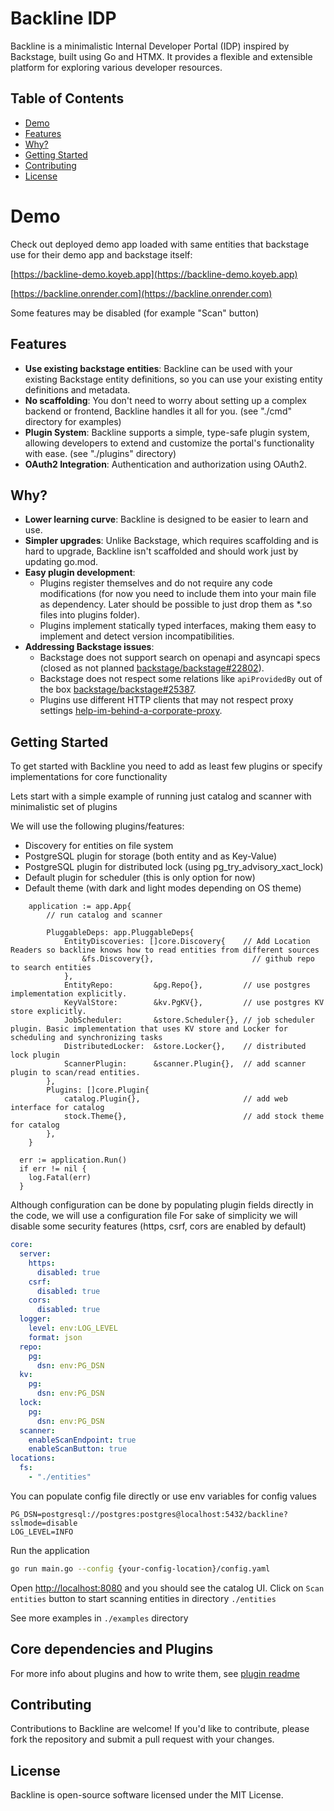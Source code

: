 # Backline IDP

Backline is a minimalistic Internal Developer Portal (IDP) inspired by Backstage, built using Go and HTMX. It provides a flexible and extensible platform for exploring various developer resources.

## Table of Contents
- [Demo](#demo)
- [Features](#features)
- [Why?](#why)
- [Getting Started](#getting-started)
- [Contributing](#contributing)
- [License](#license)

# Demo

Check out deployed demo app loaded with same entities that backstage use for their demo app and backstage itself:

[https://backline-demo.koyeb.app](https://backline-demo.koyeb.app)

[https://backline.onrender.com](https://backline.onrender.com)

Some features may be disabled (for example "Scan" button)

## Features
- **Use existing backstage entities**: Backline can be used with your existing Backstage entity definitions, so you can use your existing entity definitions and metadata.
- **No scaffolding**: You don't need to worry about setting up a complex backend or frontend, Backline handles it all for you. (see "./cmd" directory for examples)
- **Plugin System**: Backline supports a simple, type-safe plugin system, allowing developers to extend and customize the portal's functionality with ease. (see "./plugins" directory)
- **OAuth2 Integration**: Authentication and authorization using OAuth2.

## Why?
- **Lower learning curve**: Backline is designed to be easier to learn and use.
- **Simpler upgrades**: Unlike Backstage, which requires scaffolding and is hard to upgrade, Backline isn't scaffolded and should work just by updating go.mod.
- **Easy plugin development**:
  - Plugins register themselves and do not require any code modifications (for now you need to include them into your main file as dependency. Later should be possible to just drop them as *.so files into plugins folder).
  - Plugins implement statically typed interfaces, making them easy to implement and detect version incompatibilities.
- **Addressing Backstage issues**:
  - Backstage does not support search on openapi and asyncapi specs (closed as not planned [backstage/backstage#22802](https://github.com/backstage/backstage/issues/22802)).
  - Backstage does not respect some relations like `apiProvidedBy` out of the box [backstage/backstage#25387](https://github.com/backstage/backstage/issues/25387).
  - Plugins use different HTTP clients that may not respect proxy settings [help-im-behind-a-corporate-proxy](https://github.com/backstage/backstage/blob/master/contrib/docs/tutorials/help-im-behind-a-corporate-proxy.md).

## Getting Started

To get started with Backline you need to add as least few plugins or specify implementations for core functionality

Lets start with a simple example of running just catalog and scanner with minimalistic set of plugins

We will use the following plugins/features:

* Discovery for entities on file system
* PostgreSQL plugin for storage (both entity and as Key-Value) 
* PostgreSQL plugin for distributed lock (using pg_try_advisory_xact_lock)
* Default plugin for scheduler (this is only option for now)
* Default theme (with dark and light modes depending on OS theme)

```golang
	application := app.App{
		// run catalog and scanner

		PluggableDeps: app.PluggableDeps{
			EntityDiscoveries: []core.Discovery{    // Add Location Readers so backline knows how to read entities from different sources
				&fs.Discovery{},                      // github repo to search entities
			},
			EntityRepo:         &pg.Repo{},         // use postgres implementation explicitly.
			KeyValStore:        &kv.PgKV{},         // use postgres KV store explicitly.
			JobScheduler:       &store.Scheduler{}, // job scheduler plugin. Basic implementation that uses KV store and Locker for scheduling and synchronizing tasks
			DistributedLocker:  &store.Locker{},    // distributed lock plugin
			ScannerPlugin:      &scanner.Plugin{},  // add scanner plugin to scan/read entities. 
		},
		Plugins: []core.Plugin{
			catalog.Plugin{},                       // add web interface for catalog
			stock.Theme{},                          // add stock theme for catalog
		},
	}

  err := application.Run()
  if err != nil {
    log.Fatal(err)
  }
```

Although configuration can be done by populating plugin fields directly in the code, we will use a configuration file
For sake of simplicity we will disable some security features (https, csrf, cors are enabled by default)


```yaml
core:
  server:
    https:
      disabled: true
    csrf:
      disabled: true
    cors:
      disabled: true
  logger:
    level: env:LOG_LEVEL
    format: json
  repo:
    pg:
      dsn: env:PG_DSN
  kv:
    pg:
      dsn: env:PG_DSN
  lock:
    pg:
      dsn: env:PG_DSN
  scanner:
    enableScanEndpoint: true
    enableScanButton: true
locations:
  fs:
    - "./entities"

```

You can populate config file directly or use env variables for config values

```env
PG_DSN=postgresql://postgres:postgres@localhost:5432/backline?sslmode=disable
LOG_LEVEL=INFO
```

Run the application

```bash
go run main.go --config {your-config-location}/config.yaml
```

Open [http://localhost:8080](http://localhost:8080) and you should see the catalog UI. Click on `Scan entities` button to start scanning entities in directory `./entities`

See more examples in `./examples` directory

## Core dependencies and Plugins

For more info about plugins and how to write them, see [plugin readme](./plugin/README.md)

## Contributing

Contributions to Backline are welcome! If you'd like to contribute, please fork the repository and submit a pull request with your changes.

## License

Backline is open-source software licensed under the MIT License.

